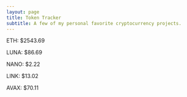 ```yaml
---
layout: page
title: Token Tracker
subtitle: A few of my personal favorite cryptocurrency projects.
---
```


<!--BEGINCRYPTOINPUT-->
ETH: $2543.69

LUNA: $86.69

NANO: $2.22

LINK: $13.02

AVAX: $70.11

<!--ENDCRYPTOINPUT-->
